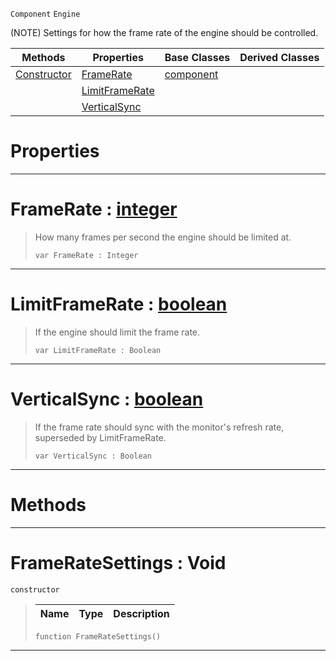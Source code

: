  `Component` `Engine`



(NOTE) Settings for how the frame rate of the engine should be controlled.

|Methods|Properties|Base Classes|Derived Classes|
|---|---|---|---|
|[ Constructor](frameratesettings.md#frameratesettings-void)|[ FrameRate](frameratesettings.md#framerate-zilch-engine-do)|[component](component.md)| |
| |[ LimitFrameRate](frameratesettings.md#limitframerate-zilch-engi)| | |
| |[ VerticalSync](frameratesettings.md#verticalsync-zilch-engine)| | |


 #  Properties


---  
 #  FrameRate : [integer](../nada_base_types/integer.md)

> How many frames per second the engine should be limited at.
> ```TS:Nada
> var FrameRate : Integer


---  
 #  LimitFrameRate : [boolean](../nada_base_types/boolean.md)

> If the engine should limit the frame rate.
> ```TS:Nada
> var LimitFrameRate : Boolean


---  
 #  VerticalSync : [boolean](../nada_base_types/boolean.md)

> If the frame rate should sync with the monitor's refresh rate, superseded by LimitFrameRate.
> ```TS:Nada
> var VerticalSync : Boolean


---  
 #  Methods


---  
 #  FrameRateSettings : Void

 `constructor`

> 
> |Name|Type|Description|
> |---|---|---|
> ```TS:Nada
> function FrameRateSettings()
> ``` 


---  
 

 